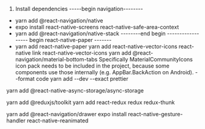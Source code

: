 1. Install dependencies
   -----begin navigation--------

- yarn add @react-navigation/native
- expo install react-native-screens react-native-safe-area-context
- yarn add @react-navigation/native-stack
  --------end begin -------------
  ----- begin react-native-paper -------
- yarn add react-native-paper
  yarn add react-native-vector-icons
  react-native link react-native-vector-icons
  yarn add @react-navigation/material-bottom-tabs
  Specifically MaterialCommunityIcons icon pack needs to be included in the project, because some components use those internally (e.g. AppBar.BackAction on Android).
  --format code
  yarn add --dev --exact prettier

yarn add @react-native-async-storage/async-storage

yarn add @reduxjs/toolkit
yarn add react-redux redux redux-thunk

yarn add @react-navigation/drawer
expo install react-native-gesture-handler react-native-reanimated
